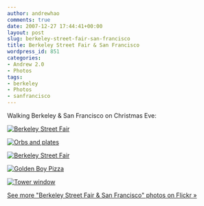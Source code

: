 ```yaml
---
author: andrewhao
comments: true
date: 2007-12-27 17:44:41+00:00
layout: post
slug: berkeley-street-fair-san-francisco
title: Berkeley Street Fair & San Francisco
wordpress_id: 851
categories:
- Andrew 2.0
- Photos
tags:
- berkeley
- Photos
- sanfrancisco
---
```


Walking Berkeley & San Francisco on Christmas Eve:

[![Berkeley Street Fair](http://farm3.static.flickr.com/2141/2134522597_69c02edffc.jpg)](http://www.flickr.com/photos/andrewhao/2134522597/)

[![Orbs and plates](http://farm3.static.flickr.com/2234/2137466746_3fa8b88cbe.jpg)](http://www.flickr.com/photos/andrewhao/2137466746/)

[
](http://www.flickr.com/photos/andrewhao/2137466746/)

[![Berkeley Street Fair](http://farm3.static.flickr.com/2359/2137467270_1c877127ea.jpg)](http://www.flickr.com/photos/andrewhao/2137467270/)

[![Golden Boy Pizza](http://farm3.static.flickr.com/2234/2137548196_248cb1a36f.jpg)](http://www.flickr.com/photos/andrewhao/2137548196/)

[![Tower window](http://farm3.static.flickr.com/2191/2136769753_4a7599865a.jpg)](http://www.flickr.com/photos/andrewhao/2136769753/)

[See more "Berkeley Street Fair & San Francisco" photos on Flickr »](http://www.flickr.com/photos/andrewhao/sets/72157603542547053/)
